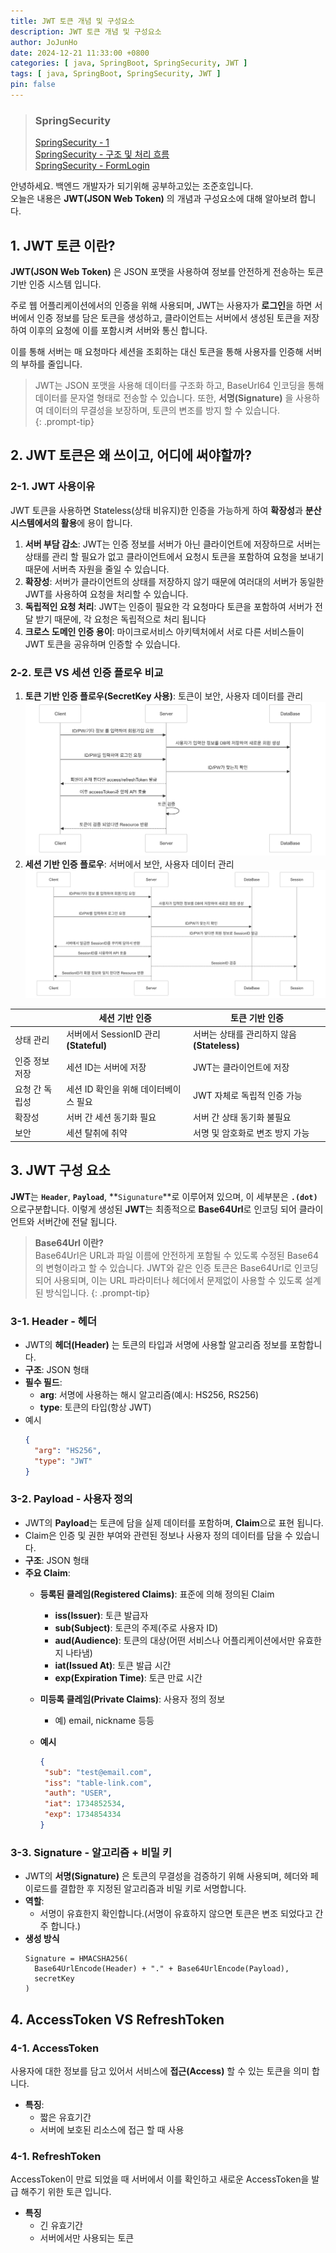```yaml
---
title: JWT 토큰 개념 및 구성요소
description: JWT 토큰 개념 및 구성요소
author: JoJunHo
date: 2024-12-21 11:33:00 +0800
categories: [ java, SpringBoot, SpringSecurity, JWT ]
tags: [ java, SpringBoot, SpringSecurity, JWT ]
pin: false
---
```


> ### SpringSecurity
> [SpringSecurity - 1](https://whwnsgh0258.github.io/posts/Spring-Security/)  
> [SpringSecurity - 구조 및 처리 흐름](https://whwnsgh0258.github.io/posts/Spring-Security(%EA%B5%AC%EC%A1%B0%EC%99%80-%EC%B2%98%EB%A6%AC-%ED%9D%90%EB%A6%84)/)  
> [SpringSecurity - FormLogin](https://whwnsgh0258.github.io/posts/Spring-Security(FormLogin-%EC%9D%B8%EC%A6%9D-%EB%B0%8F-%EA%B6%8C%ED%95%9C-%EB%B6%80%EC%97%AC)/)

안녕하세요. 백엔드 개발자가 되기위해 공부하고있는 조준호입니다.  
오늘은 내용은 **JWT(JSON Web Token)** 의 개념과 구성요소에 대해 알아보려 합니다.

## 1. JWT 토큰 이란?

**JWT(JSON Web Token)** 은 JSON 포맷을 사용하여 정보를 안전하게 전송하는 토큰 기반 인증 시스템 입니다.

주로 웹 어플리케이션에서의 인증을 위해 사용되며, JWT는 사용자가 **로그인**을 하면 서버에서 인증 정보를 담은 토큰을 생성하고, 클라이언트는 서버에서 생성된 토큰을
저장하여 이후의 요청에 이를 포함시켜 서버와 통신 합니다.

이를 통해 서버는 매 요청마다 세션을 조회하는 대신 토큰을 통해 사용자를 인증해 서버의 부하를 줄입니다.

> JWT는 JSON 포맷을 사용해 데이터를 구조화 하고, BaseUrl64 인코딩을 통해 데이터를 문자열 형태로 전송할 수 있습니다.
> 또한, **서명(Signature)** 을 사용하여 데이터의 무결성을 보장하며, 토큰의 변조를 방지 할 수 있습니다.  
{: .prompt-tip}

## 2. JWT 토큰은 왜 쓰이고, 어디에 써야할까?

### 2-1. JWT 사용이유

JWT 토큰을 사용하면 Stateless(상태 비유지)한 인증을 가능하게 하여 **확장성**과 **분산 시스템에서의 활용**에 용이 합니다.

1. **서버 부담 감소**: JWT는 인증 정보를 서버가 아닌 클라이언트에 저장하므로 서버는 상태를 관리 할 필요가 없고 클라이언트에서 요청시 토큰을 포함하여 요청을 보내기
   때문에 서버측 자원을 줄일 수 있습니다.
2. **확장성**: 서버가 클라이언트의 상태를 저장하지 않기 때문에 여러대의 서버가 동일한 JWT를 사용하여 요청을 처리할 수 있습니다.
3. **독립적인 요청 처리**: JWT는 인증이 필요한 각 요청마다 토큰을 포함하여 서버가 전달 받기 때문에, 각 요청은 독립적으로 처리 됩니다
4. **크로스 도메인 인증 용이**: 마이크로서비스 아키텍처에서 서로 다른 서비스들이 JWT 토큰을 공유하며 인증할 수 있습니다.

### 2-2. 토큰 VS 세션 인증 플로우 비교

1. **토큰 기반 인증 플로우(SecretKey 사용)**: 토큰이 보안, 사용자 데이터를 관리  
   ![토큰 기반 인증 플로우](/assets/img/postImg/12:21/tokenAuthentication.png)
2. **세션 기반 인증 플로우**: 서버에서 보안, 사용자 데이터 관리  
   ![토큰 기반 인증 플로우](/assets/img/postImg/12:21/sessionAuthentication.png)

|          | 세션 기반 인증                           | 토큰 기반 인증                        |
  |----------|------------------------------------|---------------------------------|
| 상태 관리    | 	서버에서 SessionID 관리 **(Stateful)**	 | 서버는 상태를 관리하지 않음 **(Stateless)** | 
| 인증 정보 저장 | 세션 ID는 서버에 저장                      | JWT는 클라이언트에 저장                  |
| 요청 간 독립성 | 세션 ID 확인을 위해 데이터베이스 필요             | JWT 자체로 독립적 인증 가능               |
| 확장성      | 서버 간 세션 동기화 필요                     | 서버 간 상태 동기화 불필요                 |
| 보안       | 세션 탈취에 취약                          | 서명 및 암호화로 변조 방지 가능              |

## 3. JWT 구성 요소

**JWT**는 **`Header`**, **`Payload`**, **`Sigunature`**로 이루어져 있으며, 이 세부분은 **`.(dot)`** 으로구분합니다.
이렇게 생성된 **JWT**는 최종적으로 **Base64Url**로 인코딩 되어 클라이언트와 서버간에 전달 됩니다.

> **Base64Url 이란?**  
> Base64Url은 URL과 파일 이름에 안전하게 포함될 수 있도록 수정된 Base64의 변형이라고 할 수 있습니다. JWT와 같은 인증 토큰은 Base64Url로 인코딩되어
> 사용되며, 이는 URL 파라미터나 헤더에서 문제없이 사용할 수 있도록 설계된 방식입니다.
 {: .prompt-tip}

### 3-1. Header - 헤더

- JWT의 **헤더(Header)** 는 토큰의 타입과 서명에 사용할 알고리즘 정보를 포함합니다.
- **구조**: JSON 형태
- **필수 필드**:
  - **arg**: 서명에 사용하는 해시 알고리즘(예시: HS256, RS256)
  - **type**: 토큰의 타입(항상 JWT)
- 예시
  ```json
  {
    "arg": "HS256",
    "type": "JWT"
  }
  ```

### 3-2. Payload - 사용자 정의

- JWT의 **Payload**는 토큰에 담을 실제 데이터를 포함하며, **Claim**으로 표현 됩니다.
- Claim은 인증 및 권한 부여와 관련된 정보나 사용자 정의 데이터를 담을 수 있습니다.
- **구조**: JSON 형태
- **주요 Claim**:
  - **등록된 클레임(Registered Claims)**: 표준에 의해 정의된 Claim
    - **iss(Issuer)**: 토큰 발급자
    - **sub(Subject)**: 토큰의 주제(주로 사용자 ID)
    - **aud(Audience)**: 토큰의 대상(어떤 서비스나 어플리케이션에서만 유효한지 나타냄)
    - **iat(Issued At)**: 토큰 발급 시간
    - **exp(Expiration Time)**: 토큰 만료 시간
  - **미등록 클레임(Private Claims)**: 사용자 정의 정보
    - 예) email, nickname 등등

  - **예시**
    ```json
    {
     "sub": "test@email.com",
     "iss": "table-link.com",
     "auth": "USER",
     "iat": 1734852534,
     "exp": 1734854334
    }
    ```
     

### 3-3. Signature - 알고리즘 + 비밀 키

- JWT의 **서명(Signature)** 은 토큰의 무결성을 검증하기 위해 사용되며, 헤더와 페이로드를 결합한 후 지정된 알고리즘과 비밀 키로 서명합니다.
- **역할**:
  - 서명이 유효한지 확인합니다.(서명이 유효하지 않으면 토큰은 변조 되었다고 간주 합니다.)
- **생성 방식**
  ```text
  Signature = HMACSHA256(
    Base64UrlEncode(Header) + "." + Base64UrlEncode(Payload),
    secretKey
  )
  ```
  
## 4. AccessToken VS RefreshToken

### 4-1. AccessToken

사용자에 대한 정보를 담고 있어서 서비스에 **접근(Access)** 할 수 있는 토큰을 의미 합니다. 

- **특징**:
  - 짧은 유효기간
  - 서버에 보호된 리소스에 접근 할 때 사용

### 4-1. RefreshToken

AccessToken이 만료 되었을 때 서버에서 이를 확인하고 새로운 AccessToken을 발급 해주기 위한 토큰 입니다.

- **특징**
  - 긴 유효기간
  - 서버에서만 사용되는 토큰
  
